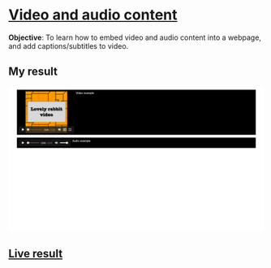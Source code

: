 # [Video and audio content](https://developer.mozilla.org/en-US/docs/Learn/HTML/Multimedia_and_embedding/Video_and_audio_content)

__Objective__:  To learn how to embed video and audio content into a webpage, and add captions/subtitles to video.

## My result

![My result of video-and-audio-content project](video_and_audio_content-result1.png)

## [Live result](https://goodalex223.github.io/MDN/video_and_audio_content/index.html)
